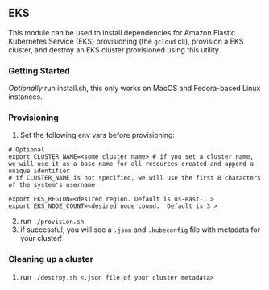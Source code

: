 ## EKS

This module can be used to install dependencies for Amazon Elastic Kubernetes Service (EKS) provisioning (the `gcloud` cli), provision a EKS cluster, and destroy an EKS cluster provisioned using this utility.  

### Getting Started
*Optionally* run install.sh, this only works on MacOS and Fedora-based Linux instances.  

### Provisioning
1. Set the following env vars before provisioning:

```
# Optional
export CLUSTER_NAME=<some cluster name> # if you set a cluster name, we will use it as a base name for all resources created and append a unique identifier
# if CLUSTER_NAME is not specified, we will use the first 8 characters of the system's username

export EKS_REGION=<desired region. Default is us-east-1 >
export EKS_NODE_COUNT=<desired node cound.  Default is 3 >

```

2. run `./provision.sh`
3. if successful, you will see a `.json` and `.kubeconfig` file with metadata for your cluster!

### Cleaning up a cluster
1. run `./destroy.sh <.json file of your cluster metadata>`